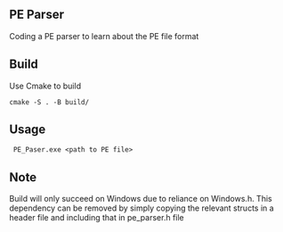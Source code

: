 ## PE Parser

Coding a PE parser to learn about the PE file format

## Build

Use Cmake to build

```
cmake -S . -B build/
```

## Usage

```
 PE_Paser.exe <path to PE file>
```

## Note

Build will only succeed on Windows due to reliance on Windows.h. This dependency can be removed by simply copying the relevant structs in a header file and including that in pe_parser.h file
